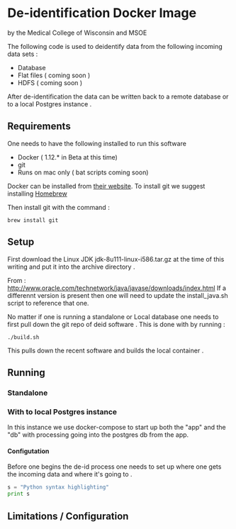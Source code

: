 # De-identification Docker Image



by the Medical College of Wisconsin and MSOE

The following code is used to deidentify data from the following incoming data sets :

* Database
* Flat files ( coming soon )
* HDFS ( coming soon )

After de-identification the data can be written back to a remote database or to
a local Postgres instance .

## Requirements

One needs to have the following installed to run this software

* Docker ( 1.12.* in Beta at this time)
* git
* Runs on mac only ( bat scripts coming soon)

Docker can be installed from [their website](https://www.docker.com/).
To install git we suggest installing  [Homebrew](http://brew.sh/)

Then install git with the command :

```
brew install git
```

## Setup

First download the Linux JDK jdk-8u111-linux-i586.tar.gz at the time of this writing and put it into the archive directory . 

From : http://www.oracle.com/technetwork/java/javase/downloads/index.html 
If a differennt version is present then one will need to update the install_java.sh script to reference that one. 


No matter if one is running a standalone or Local database one needs to first pull down the
git repo of deid software .  This is done with by running :

```
./build.sh
```

This pulls down the recent software and builds the local container .

## Running

### Standalone


### With to local Postgres instance

In this instance we use docker-compose to start up both the "app" and the "db" with
processing going into the postgres db from the app.

#### Configutation
Before one begins the de-id process one needs to set up where one gets the incoming data
and where it's going to .



```python
s = "Python syntax highlighting"
print s
```

## Limitations / Configuration
